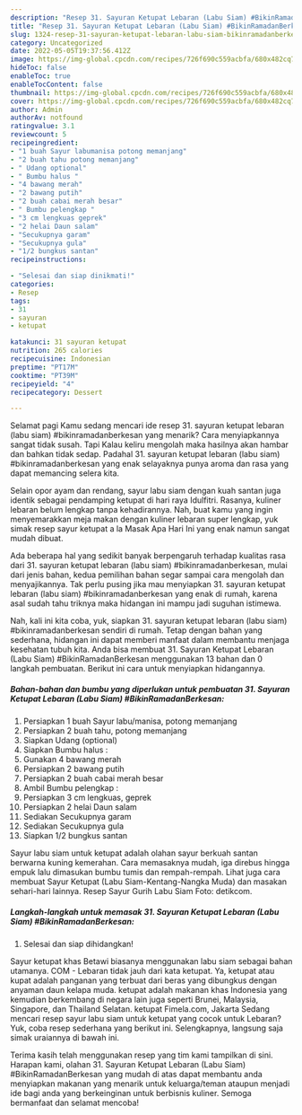 ```yaml
---
description: "Resep 31. Sayuran Ketupat Lebaran (Labu Siam) #BikinRamadanBerkesan yang Sempurna, Buat Buka Puasa}"
title: "Resep 31. Sayuran Ketupat Lebaran (Labu Siam) #BikinRamadanBerkesan yang Sempurna, Buat Buka Puasa}"
slug: 1324-resep-31-sayuran-ketupat-lebaran-labu-siam-bikinramadanberkesan-yang-sempurna-buat-buka-puasa
category: Uncategorized
date: 2022-05-05T19:37:56.412Z
image: https://img-global.cpcdn.com/recipes/726f690c559acbfa/680x482cq70/31-sayuran-ketupat-lebaran-labu-siam-bikinramadanberkesan-foto-resep-utama.jpg
hideToc: false
enableToc: true
enableTocContent: false
thumbnail: https://img-global.cpcdn.com/recipes/726f690c559acbfa/680x482cq70/31-sayuran-ketupat-lebaran-labu-siam-bikinramadanberkesan-foto-resep-utama.jpg
cover: https://img-global.cpcdn.com/recipes/726f690c559acbfa/680x482cq70/31-sayuran-ketupat-lebaran-labu-siam-bikinramadanberkesan-foto-resep-utama.jpg
author: Admin
authorAv: notfound
ratingvalue: 3.1
reviewcount: 5
recipeingredient:
- "1 buah Sayur labumanisa potong memanjang"
- "2 buah tahu potong memanjang"
- " Udang optional"
- " Bumbu halus "
- "4 bawang merah"
- "2 bawang putih"
- "2 buah cabai merah besar"
- " Bumbu pelengkap "
- "3 cm lengkuas geprek"
- "2 helai Daun salam"
- "Secukupnya garam"
- "Secukupnya gula"
- "1/2 bungkus santan"
recipeinstructions:

- "Selesai dan siap dinikmati!"
categories:
- Resep
tags:
- 31
- sayuran
- ketupat

katakunci: 31 sayuran ketupat 
nutrition: 265 calories
recipecuisine: Indonesian
preptime: "PT17M"
cooktime: "PT39M"
recipeyield: "4"
recipecategory: Dessert

---
```



Selamat pagi Kamu sedang mencari ide resep 31. sayuran ketupat lebaran (labu siam) #bikinramadanberkesan yang menarik? Cara menyiapkannya sangat tidak susah. Tapi Kalau keliru mengolah maka hasilnya akan hambar dan bahkan tidak sedap. Padahal 31. sayuran ketupat lebaran (labu siam) #bikinramadanberkesan yang enak selayaknya punya aroma dan rasa yang dapat memancing selera kita.


Selain opor ayam dan rendang, sayur labu siam dengan kuah santan juga identik sebagai pendamping ketupat di hari raya Idulfitri. Rasanya, kuliner lebaran belum lengkap tanpa kehadirannya. Nah, buat kamu yang ingin menyemarakkan meja makan dengan kuliner lebaran super lengkap, yuk simak resep sayur ketupat a la Masak Apa Hari Ini yang enak namun sangat mudah dibuat.

Ada beberapa hal yang sedikit banyak berpengaruh terhadap kualitas rasa dari 31. sayuran ketupat lebaran (labu siam) #bikinramadanberkesan, mulai dari jenis bahan, kedua pemilihan bahan segar sampai cara mengolah dan menyajikannya. Tak perlu pusing jika mau menyiapkan 31. sayuran ketupat lebaran (labu siam) #bikinramadanberkesan yang enak di rumah, karena asal sudah tahu triknya maka hidangan ini mampu jadi suguhan istimewa.


Nah, kali ini kita coba, yuk, siapkan 31. sayuran ketupat lebaran (labu siam) #bikinramadanberkesan sendiri di rumah. Tetap dengan bahan yang sederhana, hidangan ini dapat memberi manfaat dalam membantu menjaga kesehatan tubuh kita. Anda bisa membuat 31. Sayuran Ketupat Lebaran (Labu Siam) #BikinRamadanBerkesan menggunakan 13 bahan dan 0 langkah pembuatan. Berikut ini cara untuk menyiapkan hidangannya.

<!--inarticleads1-->

##### Bahan-bahan dan bumbu yang diperlukan untuk pembuatan 31. Sayuran Ketupat Lebaran (Labu Siam) #BikinRamadanBerkesan:

1. Persiapkan 1 buah Sayur labu/manisa, potong memanjang
1. Persiapkan 2 buah tahu, potong memanjang
1. Siapkan  Udang (optional)
1. Siapkan  Bumbu halus :
1. Gunakan 4 bawang merah
1. Persiapkan 2 bawang putih
1. Persiapkan 2 buah cabai merah besar
1. Ambil  Bumbu pelengkap :
1. Persiapkan 3 cm lengkuas, geprek
1. Persiapkan 2 helai Daun salam
1. Sediakan Secukupnya garam
1. Sediakan Secukupnya gula
1. Siapkan 1/2 bungkus santan


Sayur labu siam untuk ketupat adalah olahan sayur berkuah santan berwarna kuning kemerahan. Cara memasaknya mudah, iga direbus hingga empuk lalu dimasukan bumbu tumis dan rempah-rempah. Lihat juga cara membuat Sayur Ketupat (Labu Siam-Kentang-Nangka Muda) dan masakan sehari-hari lainnya. Resep Sayur Gurih Labu Siam Foto: detikcom. 

<!--inarticleads2-->

##### Langkah-langkah untuk memasak 31. Sayuran Ketupat Lebaran (Labu Siam) #BikinRamadanBerkesan:


1. Selesai dan siap dihidangkan!

Sayur ketupat khas Betawi biasanya menggunakan labu siam sebagai bahan utamanya. COM - Lebaran tidak jauh dari kata ketupat. Ya, ketupat atau kupat adalah panganan yang terbuat dari beras yang dibungkus dengan anyaman daun kelapa muda. ketupat adalah makanan khas Indonesia yang kemudian berkembang di negara lain juga seperti Brunei, Malaysia, Singapore, dan Thailand Selatan. ketupat Fimela.com, Jakarta Sedang mencari resep sayur labu siam untuk ketupat yang cocok untuk Lebaran? Yuk, coba resep sederhana yang berikut ini. Selengkapnya, langsung saja simak uraiannya di bawah ini. 

Terima kasih telah menggunakan resep yang tim kami tampilkan di sini. Harapan kami, olahan 31. Sayuran Ketupat Lebaran (Labu Siam) #BikinRamadanBerkesan yang mudah di atas dapat membantu anda menyiapkan makanan yang menarik untuk keluarga/teman ataupun menjadi ide bagi anda yang berkeinginan untuk berbisnis kuliner. Semoga bermanfaat dan selamat mencoba!

